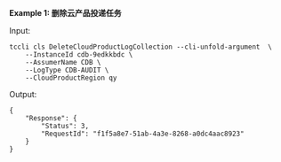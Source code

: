 **Example 1: 删除云产品投递任务**



Input: 

```
tccli cls DeleteCloudProductLogCollection --cli-unfold-argument  \
    --InstanceId cdb-9edkkbdc \
    --AssumerName CDB \
    --LogType CDB-AUDIT \
    --CloudProductRegion qy
```

Output: 
```
{
    "Response": {
        "Status": 3,
        "RequestId": "f1f5a8e7-51ab-4a3e-8268-a0dc4aac8923"
    }
}
```

